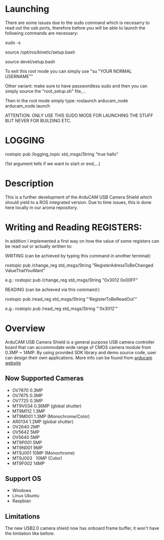 # Launching
There are some issues due to the sudo command which is necesarry to read out the usb ports, therefore before you will be able to launch the following commands are necessary:

sudo -s

source /opt/ros/kinetic/setup.bash 

source devel/setup.bash 

To exit this root mode you can simply use "su "YOUR NORMAL USERNAME""

Other variant: make sure to have passwordless sudo and then you can simply source the "root_setup.sh" file,...

Then in the root mode simply type: roslaunch arducam_node arducam_node.launch 

ATTENTION: ONLY USE THIS SUDO MODE FOR LAUNCHING THE STUFF BUT NEVER FOR BUILDING ETC.

# LOGGING

rostopic pub /logging_topic std_msgs/String "true hallo" 

(1st argument tells if we want to start or end,...)

# Description
This is a further development of the ArduCAM USB Camera Shield which should yield to a ROS integrated version. Due to time issues, this is done here locally in our aroma repository. 

# Writing and Reading REGISTERS:

In addition I implemented a first way on how the value of some registers can be read out or actually written to:

WRITING (can be achieved by typing this command in another terminal):

rostopic pub /change_reg std_msgs/String "RegisterAdressToBeChanged ValueThatYouWant"

e.g.: rostopic pub /change_reg std_msgs/String "0x3012 0x00FF"

READING (can be achieved via this command:)

rostopic pub /read_reg std_msgs/String "'RegisterToBeReadOut'"

e.g.: rostopic pub /read_reg std_msgs/String "'0x3012'"

# Overview
ArduCAM USB Camera Shield is a general purpose USB camera controller board that can accommodate wide range of CMOS camera module from 0.3MP ~ 14MP.
By using provided SDK library and demo source code, user can design their own applications.
More info can be found from [arducam website](http://www.arducam.com/arducam-usb-camera-shield-released/)

## Now Supported Cameras
-	OV7670		0.3MP
-	OV7675		0.3MP
-	OV7725		0.3MP
-	MT9V034		0.36MP (global shutter)
-	MT9M112		1.3MP	
-	MT9M001		1.3MP (Monochrome/Color)	
-	AR0134		1.2MP (global shutter)
-	OV2640		2MP	
-	OV5642		5MP	
-	OV5640		5MP 
-	MT9P001   5MP
-	MT9N001		9MP
-	MT9J001		10MP (Monochrome)
-	MT9J003   10MP (Color)
-	MT9F002		14MP

## Support OS 
- Windows
- Linux Ubuntu
- Raspbian

## Limitations
The new USB2.0 camera shield now has onboard frame buffer, it won't have the limitation like before.